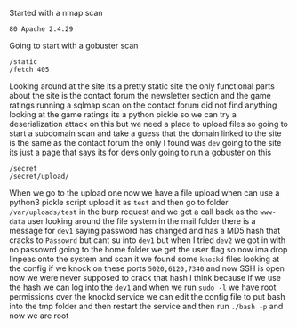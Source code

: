 Started with a nmap scan
```
80 Apache 2.4.29
```
Going to start with a gobuster scan
```
/static
/fetch 405
```
Looking around at the site its a pretty static site the only functional parts about the site is the contact forum the newsletter section and the game ratings running a sqlmap scan on the contact forum did not find anything looking at the game ratings its a python pickle so we can try a deserialization attack on this but we need a place to upload files so going to start a subdomain scan and take a guess that the domain linked to the site is the same as the contact forum the only I found was `dev` going to the site its just a page that says its for devs only going to run a gobuster on this 
```
/secret
/secret/upload/
```
When we go to the upload one now we have a file upload when can use  a python3 pickle script upload it as `test` and then go to folder `/var/uploads/test` in the burp request and we get a call back as the `www-data` user looking around the file system in the mail folder there is a message for `dev1` saying password has changed and has a MD5 hash that cracks to `Passowrd` but cant su into `dev1` but when I tried `dev2` we got in with no passowrd going to the home folder we get the user flag so now ima drop linpeas onto the system and scan it we found some `knockd` files looking at the config if we knock on these ports `5020,6120,7340` and now SSH is open now we were never supposed to crack that hash I think because if we use the hash we can log into the `dev1` and when we run `sudo -l` we have root permissions over the knockd service we can edit the config file to put bash into the tmp folder and then restart the service and then run `./bash -p` and now we are root 